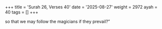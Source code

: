 +++
title = 'Surah 26, Verses 40'
date = '2025-08-27'
weight = 2972
ayah = 40
tags = []
+++

so that we may follow the magicians if they prevail?”